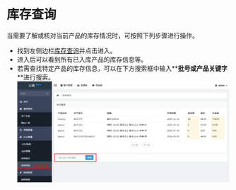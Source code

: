 # 库存查询

当需要了解或核对当前产品的库存情况时，可按照下列步骤进行操作。

- 找到左侧边栏[库存查询](https://58ee.top/stock/search)并点击进入。
- 进入后可以看到所有已入库产品的库存信息等。
- 若需查找特定产品的库存信息，可以在下方搜索框中输入**__批号__**或**__产品关键字__**进行搜索。
  ![库存查询信息](images/库存查询信息.png)

